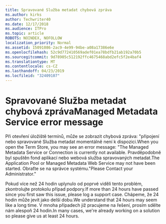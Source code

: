 ```yaml
---
title: Spravované Služba metadat chybová zpráva
ms.author: kirks
author: Techwriter40
ms.date: 12/17/2018
ms.audience: ITPro
ms.topic: article
ROBOTS: NOINDEX, NOFOLLOW
localization_priority: Normal
ms.assetid: 15091086-2ac9-4e99-94be-a08a17386e6e
ms.openlocfilehash: 52c9d772410569adef01ea78bdfb21ab192a70b5
ms.sourcegitcommit: 9d78905c512192ffc4675468abd2efc5f2e4baf4
ms.translationtype: MT
ms.contentlocale: cs-CZ
ms.lasthandoff: 04/23/2019
ms.locfileid: "32409107"
---
```

# <a name="managed-metadata-service-error-message"></a><span data-ttu-id="7c876-102">Spravované Služba metadat chybová zpráva</span><span class="sxs-lookup"><span data-stu-id="7c876-102">Managed Metadata Service error message</span></span>

<span data-ttu-id="7c876-103">Při otevření úložiště termínů, může se zobrazit chybová zpráva: "připojení nebo spravované Služba metadat momentálně není k dispozici.</span><span class="sxs-lookup"><span data-stu-id="7c876-103">When you open the Term Store, you may see an error message: "The Managed Metadata Service or Connection is currently not available.</span></span> <span data-ttu-id="7c876-104">Pravděpodobně byl spuštěn fond aplikací nebo webová služba spravovaných metadat.</span><span class="sxs-lookup"><span data-stu-id="7c876-104">The Application Pool or Managed Metadata Web Service may not have been started.</span></span> <span data-ttu-id="7c876-105">Obraťte se na správce systému."</span><span class="sxs-lookup"><span data-stu-id="7c876-105">Please Contact your Administrator."</span></span>
  
<span data-ttu-id="7c876-106">Pokud více než 24 hodin uplynulo od poprvé viděli tento problém, zkontrolujte protokolu případ podpory.</span><span class="sxs-lookup"><span data-stu-id="7c876-106">If more than 24 hours have passed since you first saw this issue, please log a support case.</span></span> <span data-ttu-id="7c876-107">Chápeme, že 24 hodin může jevit jako delší dobu.</span><span class="sxs-lookup"><span data-stu-id="7c876-107">We understand that 24 hours may seem like a long time.</span></span> <span data-ttu-id="7c876-108">V mnoha případech již pracujeme na řešení, prosím sdělte nám alespoň 24 hodin.</span><span class="sxs-lookup"><span data-stu-id="7c876-108">In many cases, we're already working on a solution so please give us at least 24 hours.</span></span>
  

